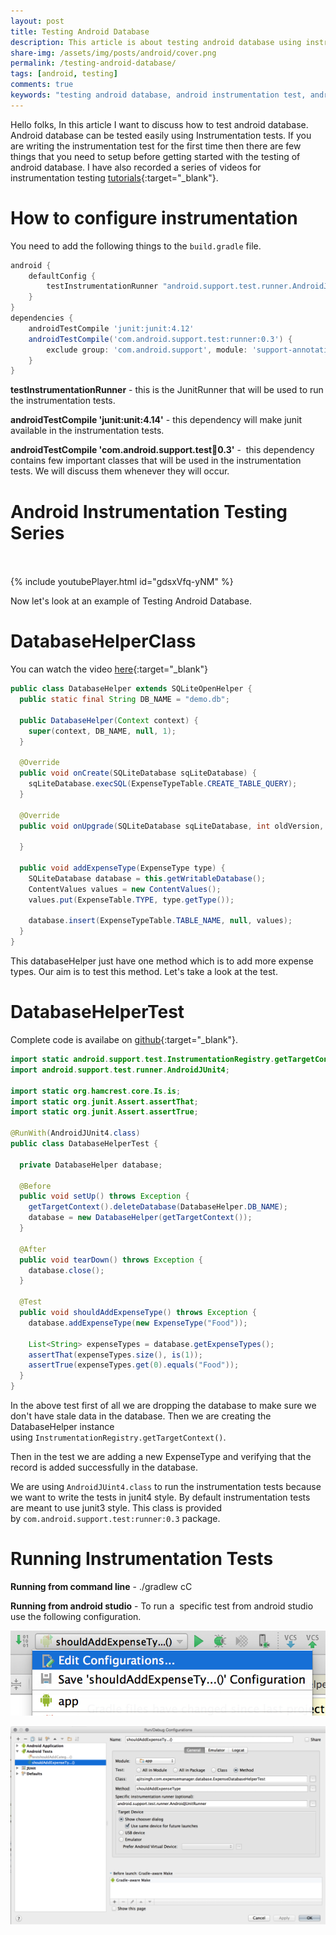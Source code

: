 ```yaml
---
layout: post
title: Testing Android Database
description: This article is about testing android database using instrumentation test. It also covers how to configure instrumentation test for the first time.
share-img: /assets/img/posts/android/cover.png
permalink: /testing-android-database/
tags: [android, testing]
comments: true
keywords: "testing android database, android instrumentation test, android database testing, android test configuration, android junit, android test tutorial, android sqlite test, android test automation, android database example, android testing best practices"
---
```


Hello folks, In this article I want to discuss how to test android database. Android database can be tested easily using Instrumentation tests. If you are writing the instrumentation test for the first time then there are few things that you need to setup before getting started with the testing of android database. I have also recorded a series of videos for instrumentation testing [tutorials](https://www.youtube.com/watch?v=gdsxVfq-yNM&list=PLFYf87MeyEq588ibGPTu5lEhnJZG6KsmR){:target="_blank"}.

# How to configure instrumentation

You need to add the following things to the `build.gradle` file.

```groovy
android {
    defaultConfig {
        testInstrumentationRunner "android.support.test.runner.AndroidJUnitRunner"
    }
}
dependencies {
    androidTestCompile 'junit:junit:4.12'
    androidTestCompile('com.android.support.test:runner:0.3') {
        exclude group: 'com.android.support', module: 'support-annotations'
    }
}
```

**testInstrumentationRunner** - this is the JunitRunner that will be used to run the instrumentation tests.

**androidTestCompile 'junit:unit:4.14'** - this dependency will make junit available in the instrumentation tests.

**androidTestCompile 'com.android.support.test:runner:0.3'** -  this dependency contains few important classes that will be used in the instrumentation tests. We will discuss them whenever they will occur.

# Android Instrumentation Testing Series<br><br>

{% include youtubePlayer.html id="gdsxVfq-yNM" %}

Now let's look at an example of Testing Android Database.

# DatabaseHelperClass

You can watch the video [here](https://www.youtube.com/watch?v=gdsxVfq-yNM&list=PLFYf87MeyEq588ibGPTu5lEhnJZG6KsmR){:target="_blank"}

```java
public class DatabaseHelper extends SQLiteOpenHelper {
  public static final String DB_NAME = "demo.db";

  public DatabaseHelper(Context context) {
    super(context, DB_NAME, null, 1);
  }

  @Override
  public void onCreate(SQLiteDatabase sqLiteDatabase) {
    sqLiteDatabase.execSQL(ExpenseTypeTable.CREATE_TABLE_QUERY);
  }

  @Override
  public void onUpgrade(SQLiteDatabase sqLiteDatabase, int oldVersion, int newVersion) {

  }

  public void addExpenseType(ExpenseType type) {
    SQLiteDatabase database = this.getWritableDatabase();
    ContentValues values = new ContentValues();
    values.put(ExpenseTable.TYPE, type.getType());

    database.insert(ExpenseTypeTable.TABLE_NAME, null, values);
  }
}
```

This databaseHelper just have one method which is to add more expense types. Our aim is to test this method. Let's take a look at the test.

# DatabaseHelperTest

Complete code is availabe on [github](https://github.com/ajitsing/ExpenseManager/blob/master/app/src/androidTest/java/ajitsingh/com/expensemanager/database/ExpenseDatabaseHelperTest.java){:target="_blank"}.


```java
import static android.support.test.InstrumentationRegistry.getTargetContext;
import android.support.test.runner.AndroidJUnit4;

import static org.hamcrest.core.Is.is;
import static org.junit.Assert.assertThat;
import static org.junit.Assert.assertTrue;

@RunWith(AndroidJUnit4.class)
public class DatabaseHelperTest {

  private DatabaseHelper database;

  @Before
  public void setUp() throws Exception {
    getTargetContext().deleteDatabase(DatabaseHelper.DB_NAME);
    database = new DatabaseHelper(getTargetContext());
  }

  @After
  public void tearDown() throws Exception {
    database.close();
  }

  @Test
  public void shouldAddExpenseType() throws Exception {
    database.addExpenseType(new ExpenseType("Food"));

    List<String> expenseTypes = database.getExpenseTypes();
    assertThat(expenseTypes.size(), is(1));
    assertTrue(expenseTypes.get(0).equals("Food"));
  }
}
```

In the above test first of all we are dropping the database to make sure we don't have stale data in the database. Then we are creating the DatabaseHelper instance using `InstrumentationRegistry.getTargetContext()`.

Then in the test we are adding a new ExpenseType and verifying that the record is added successfully in the database.

We are using `AndroidJUint4.class` to run the instrumentation tests because we want to write the tests in junit4 style. By default instrumentation tests are meant to use junit3 style. This class is provided by `com.android.support.test:runner:0.3` package.

# Running Instrumentation Tests

**Running from command line** - ./gradlew cC

**Running from android studio** - To run a  specific test from android studio use the following configuration.

![Crepe](/assets/img/posts/testing_android_db/testing_android_db_1.png)

![Crepe](/assets/img/posts/testing_android_db/testing_android_db_2.png)